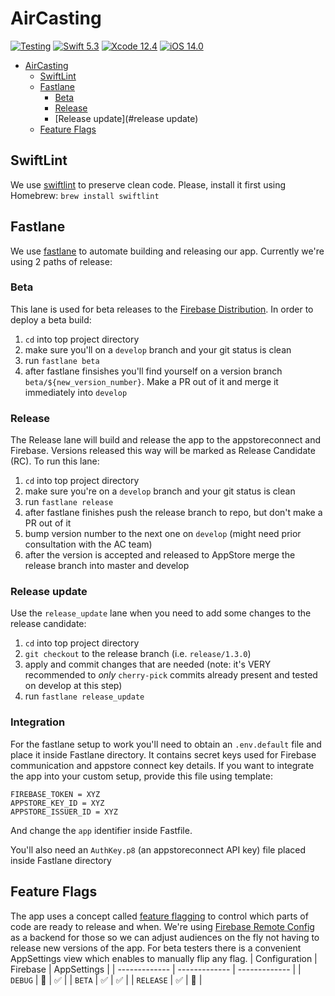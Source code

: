 # AirCasting
[![Testing](https://github.com/HabitatMap/AirCastingiOS/actions/workflows/tests.yml/badge.svg)](https://github.com/HabitatMap/AirCastingiOS/actions/workflows/tests.yml)
[![Swift 5.3](https://img.shields.io/badge/Swift-5.3-green.svg)](https://swift.org)
[![Xcode 12.4](https://img.shields.io/badge/Xcode-12.4-green.svg)](https://developer.apple.com/xcode/)
[![iOS 14.0](https://img.shields.io/badge/iOS-14.0-green.svg)](https://developer.apple.com/ios/)

- [AirCasting](#aircasting)
  * [SwiftLint](#swiftlint)
  * [Fastlane](#fastlane)
    + [Beta](#beta)
    + [Release](#release)
    + [Release update](#release update)
  * [Feature Flags](#feature-flags)
  
## SwiftLint
We use [swiftlint](https://github.com/realm/SwiftLint) to preserve clean code.
Please, install it first using Homebrew: `brew install swiftlint`

## Fastlane
We use [fastlane](https://fastlane.tools) to automate building and releasing our app. Currently we're using 2 paths of release:
### Beta
This lane is used for beta releases to the [Firebase Distribution](https://firebase.google.com/docs/app-distribution). In order to deploy a beta build:
1. `cd` into top project directory
2. make sure you'll on a `develop` branch and your git status is clean
3. run `fastlane beta`
4. after fastlane finsishes you'll find yourself on a version branch `beta/${new_version_number}`. Make a PR out of it and merge it immediately into `develop`  

### Release
The Release lane will build and release the app to the appstoreconnect and Firebase. Versions released this way will be marked as Release Candidate (RC). To run this lane:
1. `cd` into top project directory
2. make sure you're on a `develop` branch and your git status is clean
3. run `fastlane release`
4. after fastlane finishes push the release branch to repo, but don't make a PR out of it
5. bump version number to the next one on `develop` (might need prior consultation with the AC team)
6. after the version is accepted and released to AppStore merge the release branch into master and develop

### Release update
Use the `release_update` lane when you need to add some changes to the release candidate:
1. `cd` into top project directory
2. `git checkout` to the release branch (i.e. `release/1.3.0`)
3. apply and commit changes that are needed (note: it's VERY recommended to *only* `cherry-pick` commits already present and tested on develop at this step)
4. run `fastlane release_update` 

### Integration
For the fastlane setup to work you'll need to obtain an `.env.default` file and place it inside Fastlane directory. It contains secret keys used for Firebase communication and appstore connect key details. 
If you want to integrate the app into your custom setup, provide this file using template:
```
FIREBASE_TOKEN = XYZ
APPSTORE_KEY_ID = XYZ
APPSTORE_ISSUER_ID = XYZ
```
And change the `app` identifier inside Fastfile.

You'll also need an `AuthKey.p8` (an appstoreconnect API key) file placed inside Fastlane directory

## Feature Flags
The app uses a concept called [feature flagging](https://martinfowler.com/articles/feature-toggles.html) to control which parts of code are ready to release and when. We're using [Firebase Remote Config](https://firebase.google.com/docs/remote-config) as a backend for those so we can adjust audiences on the fly not having to release new versions of the app. For beta testers there is a convenient AppSettings view which enables to manually flip any flag.
| Configuration  | Firebase | AppSettings |
| ------------- | ------------- | ------------- |
| `DEBUG` | 🛑 | ✅ |
| `BETA` | ✅ | ✅ |
| `RELEASE` | ✅ | 🛑 |
